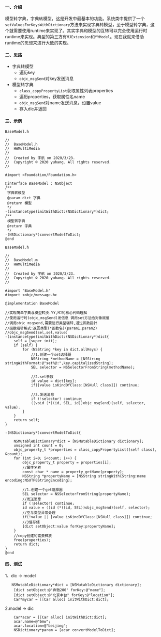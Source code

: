 #### 一、介绍

模型转字典，字典转模型，这是开发中最基本的功能。系统类中提供了一个`setValuesForKeysWithDictionary`方法来实现字典转模型，至于模型转字典，这个就需要使用runtime来实现了。其实字典和模型的互转可以完全使用运行时runtime来实现。典型的第三方有`MJExtension`和`YYModel`。现在我就来借助runtime的思想来进行大致的实现。

 

#### 二、思路

- 字典转模型
  - 遍历key
  - `objc_msgSend`对key发送消息
- 模型转字典
  - `class_copyPropertyList`获取属性列表properties
  - 遍历properties，获取属性名name
  - `objc_msgSend`对name发送消息，设置value
  - 存入dic并返回
 
 
#### 三、示例

`BaseModel.h`
```objc
//
//  BaseModel.h
//  HWMultiMedia
//
//  Created by 宇航 on 2020/3/23.
//  Copyright © 2020 yuhang. All rights reserved.
//

#import <Foundation/Foundation.h>

@interface BaseModel : NSObject
/**
 字典转模型
 @param dict 字典
 @return 模型
 */
-(instancetype)initWithDict:(NSDictionary*)dict;
/**
 模型转字典
 @return 字典
 */
-(NSDictionary*)convertModelToDict;
@end
```

`BaseModel.h`
```objc
//
//  BaseModel.m
//  HWMultiMedia
//
//  Created by 宇航 on 2020/3/23.
//  Copyright © 2020 yuhang. All rights reserved.
//

#import "BaseModel.h"
#import <objc/message.h>

@implementation BaseModel

//实现简单字典与模型转换.YY,MJ的核心代码理解
//使用运行时(objc_msgSend)发信息 调用set方法给对象赋值
//调用objc_msgsend,需要进行类型强转,通过函数指针
//函数指针格式:返回类型(*函数名)(param1,param2)
//objc_msgSend(sel,sel,value)
-(instancetype)initWithDict:(NSDictionary*)dict{
    self = [super init];
    if (self) {
        for (NSString *key in dict.allKeys) {
            //1.创建一个set选择器
            NSString *methodName = [NSString stringWithFormat:@"set%@:",key.capitalizedString];
            SEL selector = NSSelectorFromString(methodName);
            
            //2.set参数
            id value = dict[key];
            if([value isKindOfClass:[NSNull class]]) continue;
            
            //3.发送消息
            if (!selector) continue;
            ((void (*)(id, SEL, id))objc_msgSend)(self, selector, value);
        }
    }
    return self;
}

-(NSDictionary*)convertModelToDict{
    
    NSMutableDictionary*dict = [NSMutableDictionary dictionary];
    unsigned int count = 0;
    objc_property_t *properties = class_copyPropertyList([self class], &count);
    for (int i=0; i<count; i++) {
        objc_property_t property = properties[i];
        //属性名称
        const char * name = property_getName(property);
        NSString *propertyName = [NSString stringWithCString:name encoding:NSUTF8StringEncoding];
      
        //1.创建一个get选择器
        SEL selector = NSSelectorFromString(propertyName);
        //发送消息
        if (!selector) continue;
        id value = ((id (*)(id, SEL))objc_msgSend)(self, selector);
        //空与类型异常处理
        if(!value || [value isKindOfClass:[NSNull class]]) continue;
        //3值存储
        [dict setObject:value forKey:propertyName];
    }
    //copy创建的需要释放
    free(properties);
    return dict;
}
@end
```

#### 四、测试

1、dic -> model
```objc
   NSMutableDictionary*dict = [NSMutableDictionary dictionary];
    [dict setObject:@"奔驰200" forKey:@"name"];
    [dict setObject:@"北京丰台" forKey:@"location"];
    Car*mycar = [[Car alloc] initWithDict:dict];
```
2.model -> dic
```objc
    Car*acar = [[Car alloc] initWithDict:dict];
    acar.name=@"bmw";
    acar.location=@"beijing";
    NSDictionary*param = [acar convertModelToDict];
```
